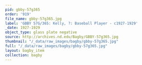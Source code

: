 ```yaml
---
pid: gbby-57g365
order: '919'
file_name: gbby-57g365.jpg
label: 'GBBY 57G/365: Kelly, ?: Baseball Player - c1927-1929'
_date: 1927-1929
object_type: glass plate negative
source: http://archives.nd.edu/Bagby/GBBY-57g365.jpg
thumbnail: "/_data/raw_images/bagby/gbby-57g365.jpg"
full: "/_data/raw_images/bagby/gbby-57g365.jpg"
layout: bagby_item
collection: bagby
---
```

